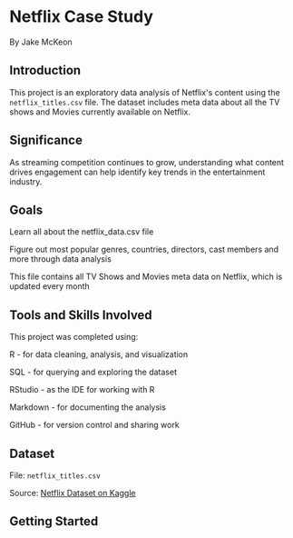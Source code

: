 # Netflix Case Study
By Jake McKeon

## Introduction
This project is an exploratory data analysis of Netflix's content using the `netflix_titles.csv` file. The dataset includes meta data about all the TV shows and Movies currently available on Netflix.

## Significance
As streaming competition continues to grow, understanding what content drives engagement can help identify key trends in the entertainment industry.

## Goals
Learn all about the netflix_data.csv file

Figure out most popular genres, countries, directors, cast members and more through data analysis

This file contains all TV Shows and Movies meta data on Netflix, which is updated every month

## Tools and Skills Involved
This project was completed using:

R - for data cleaning, analysis, and visualization

SQL - for querying and exploring the dataset

RStudio - as the IDE for working with R

Markdown - for documenting the analysis

GitHub - for version control and sharing work

## Dataset
File: `netflix_titles.csv`

Source: [Netflix Dataset on Kaggle](https://www.kaggle.com/datasets/shivamb/netflix-shows)

## Getting Started
